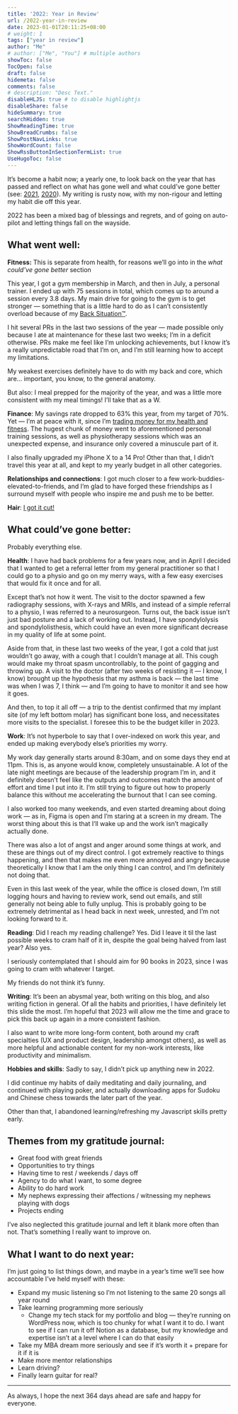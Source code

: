 ```yaml
---
title: '2022: Year in Review'
url: /2022-year-in-review
date: 2023-01-01T20:11:25+08:00
# weight: 1
tags: ["year in review"]
author: "Me"
# author: ["Me", "You"] # multiple authors
showToc: false
TocOpen: false
draft: false
hidemeta: false
comments: false
# description: "Desc Text."
disableHLJS: true # to disable highlightjs
disableShare: false
hideSummary: true
searchHidden: true
ShowReadingTime: true
ShowBreadCrumbs: false
ShowPostNavLinks: true
ShowWordCount: false
ShowRssButtonInSectionTermList: true
UseHugoToc: false
---
```


It’s become a habit now; a yearly one, to look back on the year that has passed and reflect on what has gone well and what could’ve gone better (see: [2021](https://jalyn.co/2021-year-in-review/), [2020](https://jalyn.co/2020-year-in-review/)). My writing is rusty now, with my non-rigour and letting my habit die off this year.

2022 has been a mixed bag of blessings and regrets, and of going on auto-pilot and letting things fall on the wayside.

## What went well:

**Fitness:** This is separate from health, for reasons we’ll go into in the *what could’ve gone better* section

This year, I got a gym membership in March, and then in July, a personal trainer. I ended up with 75 sessions in total, which comes up to around a session every 3.8 days. My main drive for going to the gym is to get stronger — something that is a little hard to do as I can’t consistently overload because of my [Back Situation™](https://jalyn.co/spondy/).

I hit several PRs in the last two sessions of the year — made possible only because I ate at maintenance for these last two weeks; I’m in a deficit otherwise. PRs make me feel like I’m unlocking achievements, but I know it’s a really unpredictable road that I’m on, and I’m still learning how to accept my limitations.

My weakest exercises definitely have to do with my back and core, which are… important, you know, to the general anatomy.

But also: I meal prepped for the majority of the year, and was a little more consistent with my meal timings! I’ll take that as a W.

**Finance**: My savings rate dropped to 63% this year, from my target of 70%. Yet — I’m at peace with it, since I’m [trading money for my health and fitness](https://jalyn.co/on-spending-money-and-being-frugal/). The hugest chunk of money went to aforementioned personal training sessions, as well as physiotherapy sessions which was an unexpected expense, and insurance only covered a minuscule part of it.

I also finally upgraded my iPhone X to a 14 Pro! Other than that, I didn’t travel this year at all, and kept to my yearly budget in all other categories.

**Relationships and connections**: I got much closer to a few work-buddies-elevated-to-friends, and I’m glad to have forged these friendships as I surround myself with people who inspire me and push me to be better.

**Hair**: [I got it cut!](https://jalyn.co/hold-on-os-is-updating/)

## What could’ve gone better:

Probably everything else.

**Health**: I have had back problems for a few years now, and in April I decided that I wanted to get a referral letter from my general practitioner so that I could go to a physio and go on my merry ways, with a few easy exercises that would fix it once and for all.

Except that’s not how it went. The visit to the doctor spawned a few radiography sessions, with X-rays and MRIs, and instead of a simple referral to a physio, I was referred to a neurosurgeon. Turns out, the back issue isn’t just bad posture and a lack of working out. Instead, I have spondylolysis and spondylolisthesis, which could have an even more significant decrease in my quality of life at some point.

Aside from that, in these last two weeks of the year, I got a cold that just wouldn’t go away, with a cough that I couldn’t manage at all. This cough would make my throat spasm uncontrollably, to the point of gagging and throwing up. A visit to the doctor (after two weeks of resisting it — I know, I know) brought up the hypothesis that my asthma is back — the last time was when I was 7, I think — and I’m going to have to monitor it and see how it goes.

And then, to top it all off — a trip to the dentist confirmed that my implant site (of my left bottom molar) has significant bone loss, and necessitates more visits to the specialist. I foresee this to be the budget killer in 2023.

**Work**: It’s not hyperbole to say that I over-indexed on work this year, and ended up making everybody else’s priorities my worry.

My work day generally starts around 8:30am, and on some days they end at 11pm. This is, as anyone would know, completely unsustainable. A lot of the late night meetings are because of the leadership program I’m in, and it definitely doesn’t feel like the outputs and outcomes match the amount of effort and time I put into it. I’m still trying to figure out how to properly balance this without me accelerating the burnout that I can see coming.

I also worked too many weekends, and even started dreaming about doing work — as in, Figma is open and I’m staring at a screen in my dream. The worst thing about this is that I’ll wake up and the work isn’t magically actually done.

There was also a lot of angst and anger around some things at work, and these are things out of my direct control. I got extremely reactive to things happening, and then that makes me even more annoyed and angry because theoretically I know that I am the only thing I can control, and I’m definitely not doing that.

Even in this last week of the year, while the office is closed down, I’m still logging hours and having to review work, send out emails, and still generally not being able to fully unplug. This is probably going to be extremely detrimental as I head back in next week, unrested, and I’m not looking forward to it.

**Reading**: Did I reach my reading challenge? Yes. Did I leave it til the last possible weeks to cram half of it in, despite the goal being halved from last year? Also yes.

I seriously contemplated that I should aim for 90 books in 2023, since I was going to cram with whatever I target.

My friends do not think it’s funny.

**Writing**: It’s been an abysmal year, both writing on this blog, and also writing fiction in general. Of all the habits and priorities, I have definitely let this slide the most. I’m hopeful that 2023 will allow me the time and grace to pick this back up again in a more consistent fashion.

I also want to write more long-form content, both around my craft specialties (UX and product design, leadership amongst others), as well as more helpful and actionable content for my non-work interests, like productivity and minimalism.

**Hobbies and skills**: Sadly to say, I didn’t pick up anything new in 2022.

I did continue my habits of daily meditating and daily journaling, and continued with playing poker, and actually downloading apps for Sudoku and Chinese chess towards the later part of the year.

Other than that, I abandoned learning/refreshing my Javascript skills pretty early.

## Themes from my gratitude journal:

- Great food with great friends
- Opportunities to try things
- Having time to rest / weekends / days off
- Agency to do what I want, to some degree
- Ability to do hard work
- My nephews expressing their affections / witnessing my nephews playing with dogs
- Projects ending

I’ve also neglected this gratitude journal and left it blank more often than not. That’s something I really want to improve on.

## What I want to do next year:

I’m just going to list things down, and maybe in a year’s time we’ll see how accountable I’ve held myself with these:

- Expand my music listening so I’m not listening to the same 20 songs all year round
- Take learning programming more seriously
    - Change my tech stack for my portfolio and blog — they’re running on WordPress now, which is too chunky for what I want it to do. I want to see if I can run it off Notion as a database, but my knowledge and expertise isn’t at a level where I can do that easily
- Take my MBA dream more seriously and see if it’s worth it + prepare for it if it is
- Make more mentor relationships
- Learn driving?
- Finally learn guitar for real?

***

As always, I hope the next 364 days ahead are safe and happy for everyone.